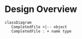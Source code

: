 # Design Overview

```mermaid
classDiagram
   CompletedFile <|-- object
   CompletedFile : + name type
```
        